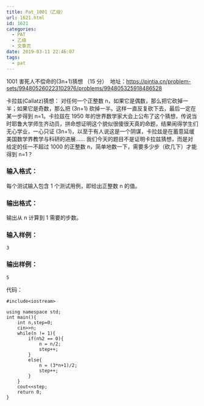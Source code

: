 ```yaml
---
title: Pat_1001（乙级）
url: 1621.html
id: 1621
categories:
  - PAT
  - 乙级
  - 文章页
date: 2019-03-11 22:46:07
tags:
  - pat
---
```


1001 害死人不偿命的(3n+1)猜想 （15 分）  地址：https://pintia.cn/problem-sets/994805260223102976/problems/994805325918486528

卡拉兹(Callatz)猜想： 对任何一个正整数 n，如果它是偶数，那么把它砍掉一半；如果它是奇数，那么把 (3n+1) 砍掉一半。这样一直反复砍下去，最后一定在某一步得到 n=1。卡拉兹在 1950 年的世界数学家大会上公布了这个猜想，传说当时耶鲁大学师生齐动员，拼命想证明这个貌似很傻很天真的命题，结果闹得学生们无心学业，一心只证 (3n+1)，以至于有人说这是一个阴谋，卡拉兹是在蓄意延缓美国数学界教学与科研的进展…… 我们今天的题目不是证明卡拉兹猜想，而是对给定的任一不超过 1000 的正整数 n，简单地数一下，需要多少步（砍几下）才能得到 n=1？

### 输入格式：

每个测试输入包含 1 个测试用例，即给出正整数 n 的值。

### 输出格式：

输出从 n 计算到 1 需要的步数。

### 输入样例：

    3
    

### 输出样例：

    5

代码：
```
#include<iostream>

using namespace std;
int main(){
    int n,step=0;
    cin>>n;
    while(n != 1){
        if(n%2 == 0){
            n = n/2;
            step++;
        }
        else{
            n = (3*n+1)/2;
            step++;
        }
    }
    cout<<step;
    return 0;
}
```
